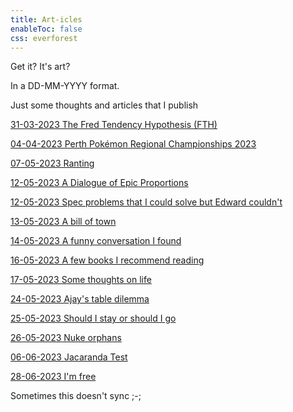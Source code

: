 ```yaml
---
title: Art-icles
enableToc: false
css: everforest
---
```


Get it? It's art?

In a DD-MM-YYYY format.

Just some thoughts and articles that I publish

[31-03-2023 The Fred Tendency Hypothesis (FTH)](Articles/31-03-2023-the-fred-tendency-hypothesis-fth.md)

[04-04-2023 Perth Pokémon Regional Championships 2023](Articles/04-04-2023-perth-pokemon-regional-championships-2023.md)

[07-05-2023 Ranting](Articles/07-05-2023-Ranting.md)

[12-05-2023 A Dialogue of Epic Proportions](Articles/12-05-2023-a-dialogue-of-epic-proportions.md)

[12-05-2023 Spec problems that I could solve but Edward couldn't](Articles/12-05-2023-spec-problems-i-could-solve-that-edward-couldnt.md)

[13-05-2023 A bill of town](Articles/13-05-2023-a-bill-of-town.md)

[14-05-2023 A funny conversation I found](Articles/14-05-2023-a-funny-conversation-i-found)

[16-05-2023 A few books I recommend reading](Articles/16-05-2023-a-few-books-i-recommend-reading.md)

[17-05-2023 Some thoughts on life](Articles/17-05-2023-some-thoughts-on-life)

[24-05-2023 Ajay's table dilemma](Articles/24-05-2023-ajays-table-dilemma)

[25-05-2023 Should I stay or should I go](Articles/25-05-2023-should-i-stay-or-should-i-go)

[26-05-2023 Nuke orphans](Articles/26-05-2023-nuke-orphans.md)

[06-06-2023 Jacaranda Test](Articles/06-06-2023-jacaranda-test)

[28-06-2023 I'm free](Articles/28-06-2023-im-free)


Sometimes this doesn't sync ;-; 

